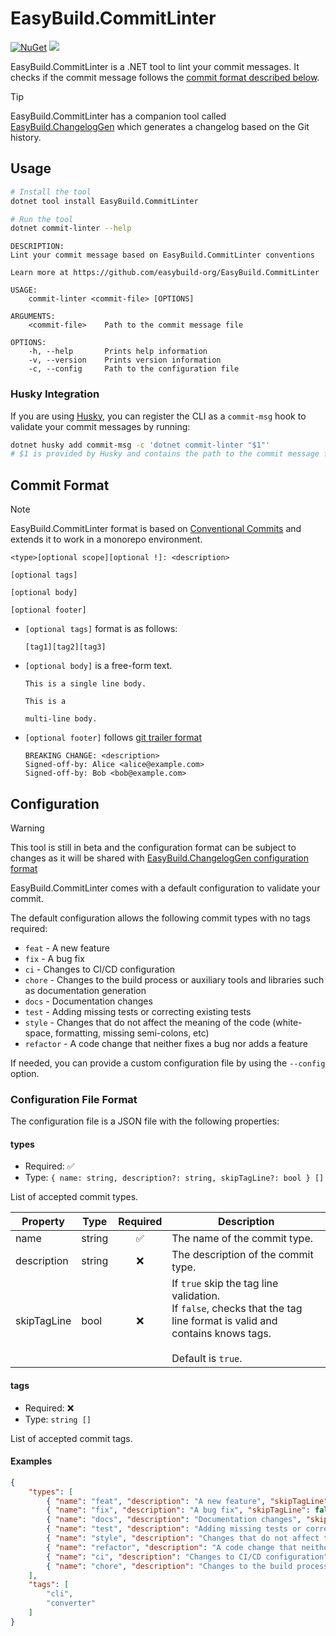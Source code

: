 # EasyBuild.CommitLinter


[![NuGet](https://img.shields.io/nuget/v/EasyBuild.CommitLinter.svg)](https://www.nuget.org/packages/EasyBuild.CommitLinter)
[![](https://img.shields.io/badge/Sponsors-EA4AAA)](https://mangelmaxime.github.io/sponsors/)

EasyBuild.CommitLinter is a .NET tool to lint your commit messages. It checks if the commit message follows the [commit format described below](#commit-format).

> [!TIP]
> EasyBuild.CommitLinter has a companion tool called [EasyBuild.ChangelogGen](https://github.com/easybuild-org/EasyBuild.ChangelogGen) which generates a changelog based on the Git history.

## Usage

```bash
# Install the tool
dotnet tool install EasyBuild.CommitLinter

# Run the tool
dotnet commit-linter --help
```

```text
DESCRIPTION:
Lint your commit message based on EasyBuild.CommitLinter conventions

Learn more at https://github.com/easybuild-org/EasyBuild.CommitLinter

USAGE:
    commit-linter <commit-file> [OPTIONS]

ARGUMENTS:
    <commit-file>    Path to the commit message file

OPTIONS:
    -h, --help       Prints help information
    -v, --version    Prints version information
    -c, --config     Path to the configuration file
```

### Husky Integration

If you are using [Husky](https://alirezanet.github.io/Husky.Net/), you can register the CLI as a `commit-msg` hook to validate your commit messages by running:

```bash
dotnet husky add commit-msg -c 'dotnet commit-linter "$1"'
# $1 is provided by Husky and contains the path to the commit message file
```

## Commit Format

> [!NOTE]
> EasyBuild.CommitLinter format is based on [Conventional Commits](https://www.conventionalcommits.org/en/v1.0.0/) and extends it to work in a monorepo environment.

```text
<type>[optional scope][optional !]: <description>

[optional tags]

[optional body]

[optional footer]
```

-   `[optional tags]` format is as follows:

    ```text
    [tag1][tag2][tag3]
    ```

-   `[optional body]` is a free-form text.

    ```text
    This is a single line body.
    ```

    ```text
    This is a

    multi-line body.
    ```

-   `[optional footer]` follows [git trailer format](https://git-scm.com/docs/git-interpret-trailers)

    ```text
    BREAKING CHANGE: <description>
    Signed-off-by: Alice <alice@example.com>
    Signed-off-by: Bob <bob@example.com>
    ```

## Configuration

> [!WARNING]
> This tool is still in beta and the configuration format can be subject to changes as it will be shared with 
[EasyBuild.ChangelogGen configuration format](https://github.com/easybuild-org/EasyBuild.ChangelogGen/issues/1)

EasyBuild.CommitLinter comes with a default configuration to validate your commit.

The default configuration allows the following commit types with no tags required:

- `feat` - A new feature
- `fix` - A bug fix
- `ci` - Changes to CI/CD configuration
- `chore` - Changes to the build process or auxiliary tools and libraries such as documentation generation
- `docs` - Documentation changes
- `test` - Adding missing tests or correcting existing tests
- `style` - Changes that do not affect the meaning of the code (white-space, formatting, missing semi-colons, etc)
- `refactor` - A code change that neither fixes a bug nor adds a feature

If needed, you can provide a custom configuration file by using the `--config` option.

### Configuration File Format

The configuration file is a JSON file with the following properties:

#### types

-   Required: ✅
-   Type: `{ name: string, description?: string, skipTagLine?: bool } []`

List of accepted commit types.

| Property    | Type   | Required | Description                           |
| ----------- | ------ | :------: | ------------------------------------- |
| name        | string |    ✅    | The name of the commit type.          |
| description | string |    ❌    | The description of the commit type.   |
| skipTagLine | bool   |    ❌    | If `true` skip the tag line validation. <br> If `false`, checks that the tag line format is valid and contains knows tags. <br><br>Default is `true`. |

#### tags

-   Required: ❌
-   Type: `string []`

List of accepted commit tags.

#### Examples

```json
{
    "types": [
        { "name": "feat", "description": "A new feature", "skipTagLine": false },
        { "name": "fix", "description": "A bug fix", "skipTagLine": false },
        { "name": "docs", "description": "Documentation changes", "skipTagLine": false },
        { "name": "test", "description": "Adding missing tests or correcting existing tests", "skipTagLine": false },
        { "name": "style", "description": "Changes that do not affect the meaning of the code (white-space, formatting, missing semi-colons, etc)", "skipTagLine": false },
        { "name": "refactor", "description": "A code change that neither fixes a bug nor adds a feature", "skipTagLine": false },
        { "name": "ci", "description": "Changes to CI/CD configuration" },
        { "name": "chore", "description": "Changes to the build process or auxiliary tools and libraries such as documentation generation" }
    ],
    "tags": [
        "cli",
        "converter"
    ]
}
```
